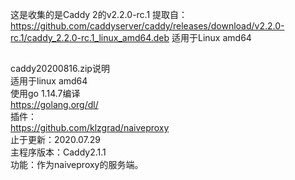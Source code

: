 这是收集的是Caddy 2的v2.2.0-rc.1
提取自：https://github.com/caddyserver/caddy/releases/download/v2.2.0-rc.1/caddy_2.2.0-rc.1_linux_amd64.deb
适用于Linux amd64
##
caddy20200816.zip说明  
适用于linux amd64  
使用go 1.14.7编译  
https://golang.org/dl/  
插件：  
https://github.com/klzgrad/naiveproxy  
止于更新：2020.07.29  
主程序版本：Caddy2.1.1  
功能：作为naiveproxy的服务端。
